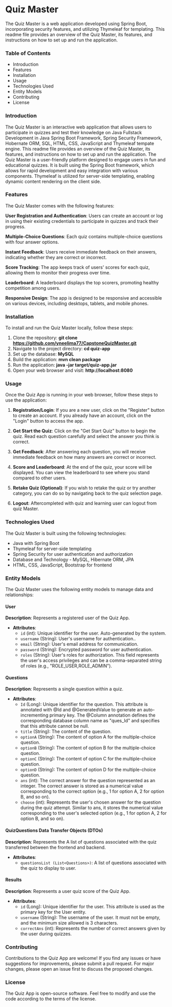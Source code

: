 # Quiz Master

The Quiz Master is a web application developed using Spring Boot, incorporating security features, and utilizing Thymeleaf for templating. This readme file provides an overview of the Quiz Master, its features, and instructions on how to set up and run the application.


### Table of Contents
- Introduction
- Features
- Installation
- Usage
- Technologies Used
- Entity Models
- Contributing
- License


### Introduction
The Quiz Master is an interactive web application that allows users to participate in quizzes and test their knowledge on Java Fullstack Development in Java Spring Boot Framework, Spring Security Framework, Hobernate ORM, SQL, HTML, CSS, JavaScript and Thymeleaf tempate engine. This readme file provides an overview of the Quiz Master, its features, and instructions on how to set up and run the application.
The Quiz Master is a user-friendly platform designed to engage users in fun and educational quizzes. It is built using the Spring Boot framework, which allows for rapid development and easy integration with various components. Thymeleaf is utilized for server-side templating, enabling dynamic content rendering on the client side.

### Features
The Quiz Master comes with the following features:

**User Registration and Authentication**: Users can create an account or log in using their existing credentials to participate in quizzes and track their progress.

**Multiple-Choice Questions**: Each quiz contains multiple-choice questions with four answer options.

**Instant Feedback**: Users receive immediate feedback on their answers, indicating whether they are correct or incorrect.

**Score Tracking**: The app keeps track of users' scores for each quiz, allowing them to monitor their progress over time.

**Leaderboard**: A leaderboard displays the top scorers, promoting healthy competition among users.

**Responsive Design**: The app is designed to be responsive and accessible on various devices, including desktops, tablets, and mobile phones.

### Installation
To install and run the Quiz Master locally, follow these steps:

1. Clone the repository: **git clone https://github.com/yneelima77/CapstoneQuizMaster.git**
2. Navigate to the project directory: **cd quiz-app**
3. Set up the database: **MySQL**
4. Build the application: **mvn clean package**
5. Run the application: **java -jar target/quiz-app.jar**
6. Open your web browser and visit: **http://localhost:8080**

### Usage
Once the Quiz App is running in your web browser, follow these steps to use the application:

1. **Registration/Login**: If you are a new user, click on the "Register" button to create an account. If you already have an account, click on the "Login" button to access the app.

2. **Get Start the Quiz**: Click on the "Get Start Quiz" button to begin the quiz. Read each question carefully and select the answer you think is correct.

3. **Get Feedback**: After answering each question, you will receive immediate feedback on how many answers are correct or incorrect.

4. **Score and Leaderboard**: At the end of the quiz, your score will be displayed. You can view the leaderboard to see where you stand compared to other users.

5. **Retake Quiz (Optional)**: If you wish to retake the quiz or try another category, you can do so by navigating back to the quiz selection page.

6. **Logout**: Aftercompleted with quiz and learning user can logout from quiz Master.

### Technologies Used
The Quiz Master is built using the following technologies:

- Java with Spring Boot
- Thymeleaf for server-side templating
- Spring Security for user authentication and authorization
- Database and Technology - MySQL, Hibernate ORM, JPA
- HTML, CSS, JavaScript, Bootstrap for frontend

### Entity Models
The Quiz Master uses the following entity models to manage data and relationships:

#### User

**Description**: Represents a registered user of the Quiz App.
* **Attributes**:
    - `id` (int): Unique identifier for the user. Auto-generated by the system.
    - `username` (String): User's username for authentication..
    - `email` (String): User's email address for communication.
    - `password` (String): Encrypted password for user authentication.
    - `roles` (String): User's roles for authorization. This field represents the user's access privileges and can be a comma-separated string of roles (e.g., "ROLE_USER,ROLE_ADMIN").

#### Questions

**Description**: Represents a single question within a quiz.
* **Attributes**:
    - `Id` (Long): Unique identifier for the question. This attribute is annotated with @Id and @GeneratedValue to generate an auto-incrementing primary key. The @Column annotation defines the corresponding database column name as "ques_Id" and specifies that this attribute cannot be null.
    - `title` (String): The content of the question.
    - `optionA` (String): The content of option A for the multiple-choice question.
    - `optionB` (String): The content of option B for the multiple-choice question.
    - `optionC` (String): The content of option C for the multiple-choice question.
    - `optionD` (String): The content of option D for the multiple-choice question.
    - `ans` (int): The correct answer for the question represented as an integer. The correct answer is stored as a numerical value corresponding to the correct option (e.g., 1 for option A, 2 for option B, and so on).
    - `choose` (int): Represents the user's chosen answer for the question during the quiz attempt. Similar to ans, it stores the numerical value corresponding to the user's selected option (e.g., 1 for option A, 2 for option B, and so on).

#### QuizQuestions Data Transfer Objects (DTOs)

**Description**:  Represents the A list of questions associated with the quiz transferred between the frontend and backend.
* **Attributes**:
    - `questionsList (List<Questions>)`: A list of questions associated with the quiz to display to user.

#### Results

**Description**: Represents a user quiz score of the Quiz App.
* **Attributes**:
    - `id` (Long): Unique identifier for the user. This attribute is used as the primary key for the User entity.
    - `username` (String): The username of the user. It must not be empty, and the minimum size allowed is 3 characters.
    - `correctAns` (int): Represents the number of correct answers given by the user during quizzes.

### Contributing
Contributions to the Quiz App are welcome! If you find any issues or have suggestions for improvements, please submit a pull request. For major changes, please open an issue first to discuss the proposed changes.

### License
The Quiz App is open-source software. Feel free to modify and use the code according to the terms of the license.
